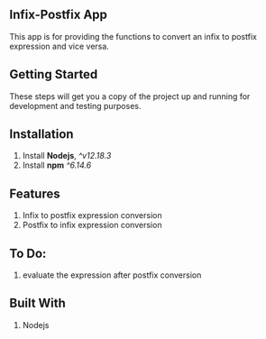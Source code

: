 ## Infix-Postfix App
This app is for providing the functions to convert an infix to postfix expression and vice versa.

## Getting Started

These steps will get you a copy of the project up and running for development and testing purposes.
## Installation

1. Install  **Nodejs**,  _^v12.18.3_
2. Install  **npm** _^6.14.6_

## Features
1. Infix to postfix expression conversion
2. Postfix to infix expression conversion

## To Do:
1. evaluate the expression after postfix conversion

## Built With
1. Nodejs